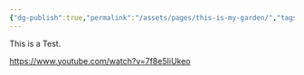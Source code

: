 ```yaml
---
{"dg-publish":true,"permalink":"/assets/pages/this-is-my-garden/","tags":["gardenEntry"]}
---
```


This is a Test. 

https://www.youtube.com/watch?v=7f8e5IiUkeo

